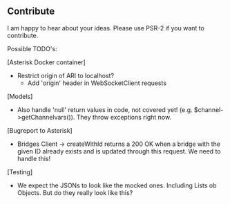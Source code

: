 ## Contribute
I am happy to hear about your ideas. Please use PSR-2 if you want to contribute.

Possible TODO's:

[Asterisk Docker container]

- Restrict origin of ARI to localhost?
  - Add 'origin' header in WebSocketClient requests

[Models]

- Also handle 'null' return values in code, not covered yet! (e.g. $channel->getChannelvars()).
    They throw exceptions right now.
        
[Bugreport to Asterisk]
- Bridges Client -> createWithId returns a 200 OK when a bridge with the given ID already exists and
is updated through this request. We need to handle this!

[Testing]
- We expect the JSONs to look like the mocked ones. Including Lists ob Objects. But do they really look like this?
